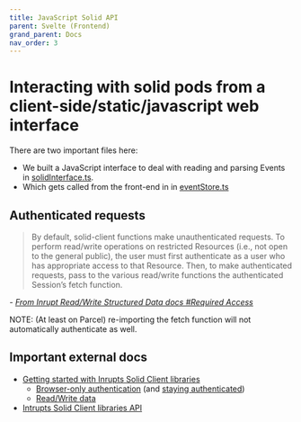 ```yaml
---
title: JavaScript Solid API
parent: Svelte (Frontend)
grand_parent: Docs
nav_order: 3
---
```


# Interacting with solid pods from a client-side/static/javascript web interface

There are two important files here:
- We built a JavaScript interface to deal with reading and parsing Events in [solidInterface.ts](https://github.com/osoc22/project-idlab/blob/master/app/svelte/src/lib/utils/solidInterface.ts).
- Which gets called from the front-end in in [eventStore.ts](https://github.com/osoc22/project-idlab/blob/master/app/svelte/src/lib/stores/eventStore.ts)

## Authenticated requests
> By default, solid-client functions make unauthenticated requests. To perform read/write operations on restricted Resources (i.e., not open to the general public), the user must first authenticate as a user who has appropriate access to that Resource. Then, to make authenticated requests, pass to the various read/write functions the authenticated Session’s fetch function.

*\- [From Inrupt Read/Write Structured Data docs #Required Access](https://docs.inrupt.com/developer-tools/javascript/client-libraries/tutorial/read-write-data/#required-access)*

NOTE: (At least on Parcel) re-importing the fetch function will not automatically authenticate as well.

## Important external docs
- [Getting started with Inrupts Solid Client libraries](https://docs.inrupt.com/developer-tools/javascript/client-libraries/using-libraries/)
  - [Browser-only authentication](https://docs.inrupt.com/developer-tools/javascript/client-libraries/tutorial/authenticate-browser/) (and [staying authenticated](https://docs.inrupt.com/developer-tools/javascript/client-libraries/tutorial/restore-session-browser-refresh/))
  - [Read/Write data](https://docs.inrupt.com/developer-tools/javascript/client-libraries/tutorial/read-write-data)
- [Intrupts Solid Client libraries API](https://docs.inrupt.com/developer-tools/javascript/client-libraries/api/)
